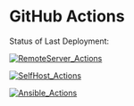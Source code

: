# GitHub Actions


Status of Last Deployment:<br>

[![RemoteServer_Actions](https://github.com/Wireflex/Practice/actions/workflows/RemoteServer_Actions.yml/badge.svg?branch=main)](https://github.com/Wireflex/Practice/actions/workflows/RemoteServer_Actions.yml)

[![SelfHost_Actions](https://github.com/Wireflex/Practice/actions/workflows/SelfHost_Actions.yml/badge.svg)](https://github.com/Wireflex/Practice/actions/workflows/SelfHost_Actions.yml)

[![Ansible_Actions](https://github.com/Wireflex/Practice/actions/workflows/Ansible_Actions.yml/badge.svg?branch=main)](https://github.com/Wireflex/Practice/actions/workflows/Ansible_Actions.yml)
